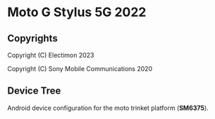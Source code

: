 Moto G Stylus 5G 2022
============

## Copyrights
Copyright (C) Electimon 2023

Copyright (C) Sony Mobile Communications 2020

## Device Tree

Android device configuration for the moto trinket platform (**SM6375**).
